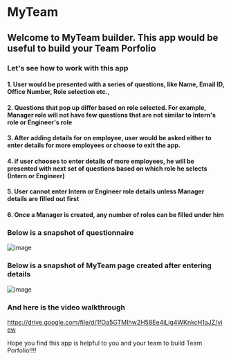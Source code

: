 # MyTeam

## Welcome to MyTeam builder. This app would be useful to build your Team Porfolio
### Let's see how to work with this app
#### 1. User would be presented with a series of questions, like Name, Email ID, Office Number, Role selection etc.,
#### 2. Questions that pop up differ based on role selected. For example, Manager role will not have few questions that are not similar to Intern's role or Engineer's            role
#### 3. After adding details for on employee, user would be asked either to enter details for more employees or choose to exit the app.
#### 4. if user chooses to enter details of more employees, he will be presented with next set of questions based on which role he selects (Intern or Engineer)
#### 5. User cannot enter Intern or Engineer role details unless Manager details are filled out first
#### 6. Once a Manager is created, any number of roles can be filled under him

### Below is a snapshot of questionnaire

![image](https://user-images.githubusercontent.com/98908396/167756004-27615c04-8c5e-40ea-8a39-43919395c50f.png)

### Below is a snapshot of MyTeam page created after entering details

![image](https://user-images.githubusercontent.com/98908396/167756171-5ab7e091-9b07-4151-816d-db6e97e74620.png)

### And here is the video walkthrough 
https://drive.google.com/file/d/1fOa5GTMIhw2H58Ee4iLig4WKnkcH1aJZ/view

Hope you find this app is helpful to you and your team to build Team Porfolio!!!!
